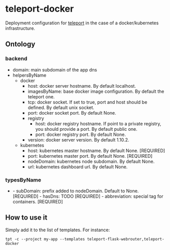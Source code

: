 # teleport-docker
Deployment configuration for [teleport](https://github.com/snipsco/teleport) in the case of a docker/kubernetes infrastructure.

## Ontology
### backend
- domain: main subdomain of the app dns
- helpersByName
  - docker
    - host: docker server hostname. By default localhost.
    - imagesByName: base docker image configuration. By default the teleport one.
    - tcp: docker socket. If set to true, port and host should be defined. By default unix socket.
    - port: docker socket port. By default None.
    - registry
      - host: docker registry hostname. If point to a private registry, you should provide a port. By default public one.
      - port: docker registry port. By default None.
    - version: docker server version. By default 1.10.2.
  - kubernetes
    - host: kubernetes master hostname. By default None. [REQUIRED]
    - port: kubernetes master port. By default None. [REQUIRED]
    - nodeDomain: kubernetes node subdomain. By default None.
    - url: kubernetes dashboard url. By default None.

### typesByName
- <key>
  - subDomain: prefix added to nodeDomain. Default to None. [REQUIRED]
  - hasDns: TODO [REQUIRED]
  - abbreviation: special tag for containers. [REQUIRED]

## How to use it
Simply add it to the list of templates. For instance:
```
tpt -c --project my-app --templates teleport-flask-webrouter,teleport-docker
```
